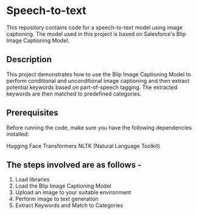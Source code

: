 # Speech-to-text

This repository contains code for a speech-to-text model using image captioning. The model used in this project is based on Salesforce's Blip Image Captioning Model.

## Description
This project demonstrates how to use the Blip Image Captioning Model to perform conditional and unconditional image captioning and then extract potential keywords based on part-of-speech tagging. The extracted keywords are then matched to predefined categories.

## Prerequisites
Before running the code, make sure you have the following dependencies installed:

Hugging Face Transformers
NLTK (Natural Language Toolkit)

## The steps involved are as follows - 
1. Load libraries
2. Load the Blip Image Captioning Model
3. Upload an image to your suitable environment
4. Perform image to text generation
5. Extract Keywords and Match to Categories
